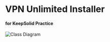 # VPN Unlimited Installer
#### for KeepSolid Practice

![Class Diagram](https://s.zagranitsa.com/images/articles/6729/870x486/53d189dfcd54fa9ecae756ddf5a7c2ee.jpg?1530714543)
